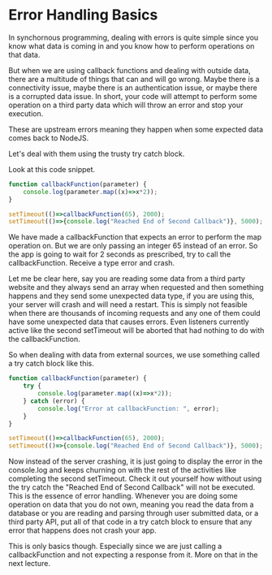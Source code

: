 # Error Handling Basics

In synchornous programming, dealing with errors is quite simple since you know what data is coming in
and you know how to perform operations on that data. 

But when we are using callback functions and dealing with outside data, there are a multitude of things 
that can and will go wrong. Maybe there is a connectivity issue, maybe there is an authentication issue, 
or maybe there is a corrupted data issue. In short, your code will attempt to perform some operation on 
a third party data which will throw an error and stop your execution. 

These are upstream errors meaning they happen when some expected data comes back to NodeJS. 

Let's deal with them using the trusty try catch block. 

Look at this code snippet. 

```javascript
function callbackFunction(parameter) {
	console.log(parameter.map((x)=>x*2));
}

setTimeout(()=>callbackFunction(65), 2000);
setTimeout(()=>{console.log("Reached End of Second Callback")}, 5000);


```
We have made a callbackFunction that expects an error to perform the map operation on. 
But we are only passing an integer 65 instead of an error. So the app is going to wait for 2 seconds as prescribed, 
try to call the callbackFunction. Receive a type error and crash. 

Let me be clear here, say you are reading some data from a third party website and they always send an array when 
requested and then something happens and they send some unexpected data type, if you are using this, your server
will crash and will need a restart. This is simply not feasible when there are thousands of incoming requests and 
any one of them could have some unexpected data that causes errors. Even listeners currently active like the second setTimeout will be aborted that had nothing to do with the callbackFunction. 

So when dealing with data from external sources, we use something called a try catch block like this. 

```javascript
function callbackFunction(parameter) {
	try {
		console.log(parameter.map((x)=>x*2));
	} catch (error) {
		console.log("Error at callbackFunction: ", error);
	}
}

setTimeout(()=>callbackFunction(65), 2000);
setTimeout(()=>{console.log("Reached End of Second Callback")}, 5000);

```
Now instead of the server crashing, it is just going to display the error in the console.log and keeps churning on
with the rest of the activities like completing the second setTimeout. Check it out yourself how without using the try catch the "Reached End of Second Callback" will not be executed. 
This is the essence of error handling. Whenever you are doing some operation on data that you do not own, meaning you
read the data from a database or you are reading and parsing through user submitted data, or a third party API, put all of that 
code in a try catch block to ensure that any error that happens does not crash your app. 

This is only basics though. Especially since we are just calling a callbackFunction and not expecting a response from it. More on that in the next lecture. 